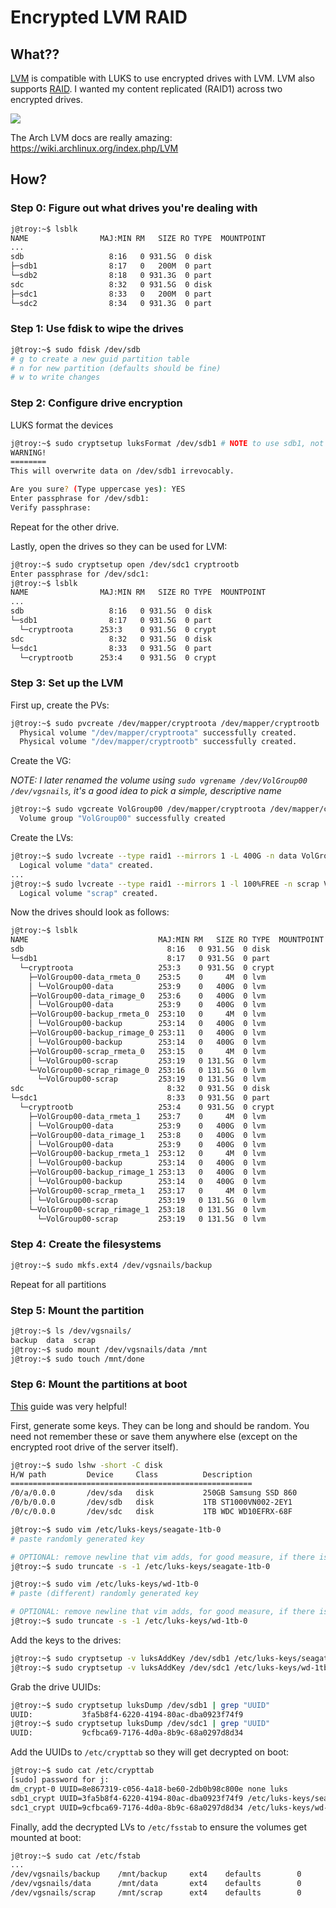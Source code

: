 # Encrypted LVM RAID
## What??
[LVM](https://wiki.archlinux.org/index.php/LVM) is compatible with LUKS to use encrypted drives with LVM. LVM also supports [RAID](https://wiki.archlinux.org/index.php/RAID). I wanted my content replicated (RAID1) across two encrypted drives.

![](https://2.bp.blogspot.com/-YQfGEJjE0D0/Wn_t96fSqYI/AAAAAAAAMgQ/olcY9HDTbc4vhkdfoTbB6HrGr0CVls6vgCLcBGAs/s1600/why-not-both-animated-gif-7.gif)

The Arch LVM docs are really amazing: https://wiki.archlinux.org/index.php/LVM

## How?
### Step 0: Figure out what drives you're dealing with
```bash
j@troy:~$ lsblk
NAME                MAJ:MIN RM   SIZE RO TYPE  MOUNTPOINT
...
sdb                   8:16   0 931.5G  0 disk
├─sdb1                8:17   0   200M  0 part
└─sdb2                8:18   0 931.3G  0 part
sdc                   8:32   0 931.5G  0 disk
├─sdc1                8:33   0   200M  0 part
└─sdc2                8:34   0 931.3G  0 part
```

### Step 1: Use fdisk to wipe the drives
```bash
j@troy:~$ sudo fdisk /dev/sdb
# g to create a new guid partition table
# n for new partition (defaults should be fine)
# w to write changes
```

### Step 2: Configure drive encryption
LUKS format the devices
```bash
j@troy:~$ sudo cryptsetup luksFormat /dev/sdb1 # NOTE to use sdb1, not sdb
WARNING!
========
This will overwrite data on /dev/sdb1 irrevocably.

Are you sure? (Type uppercase yes): YES
Enter passphrase for /dev/sdb1:
Verify passphrase:
```

Repeat for the other drive.

Lastly, open the drives so they can be used for LVM:
```bash
j@troy:~$ sudo cryptsetup open /dev/sdc1 cryptrootb
Enter passphrase for /dev/sdc1:
j@troy:~$ lsblk
NAME                MAJ:MIN RM   SIZE RO TYPE  MOUNTPOINT
...
sdb                   8:16   0 931.5G  0 disk
└─sdb1                8:17   0 931.5G  0 part
  └─cryptroota      253:3    0 931.5G  0 crypt
sdc                   8:32   0 931.5G  0 disk
└─sdc1                8:33   0 931.5G  0 part
  └─cryptrootb      253:4    0 931.5G  0 crypt
```

### Step 3: Set up the LVM
First up, create the PVs:
```bash
j@troy:~$ sudo pvcreate /dev/mapper/cryptroota /dev/mapper/cryptrootb
  Physical volume "/dev/mapper/cryptroota" successfully created.
  Physical volume "/dev/mapper/cryptrootb" successfully created.
```

Create the VG:

_NOTE: I later renamed the volume using `sudo vgrename /dev/VolGroup00 /dev/vgsnails`, it's a good idea to pick a simple, descriptive name_

```bash
j@troy:~$ sudo vgcreate VolGroup00 /dev/mapper/cryptroota /dev/mapper/cryptrootb
  Volume group "VolGroup00" successfully created
```

Create the LVs:
```bash
j@troy:~$ sudo lvcreate --type raid1 --mirrors 1 -L 400G -n data VolGroup00 /dev/mapper/cryptroota /dev/mapper/cryptrootb
  Logical volume "data" created.
...
j@troy:~$ sudo lvcreate --type raid1 --mirrors 1 -l 100%FREE -n scrap VolGroup00 /dev/mapper/cryptroota /dev/mapper/cryptrootb
  Logical volume "scrap" created.
```

Now the drives should look as follows:
```bash
j@troy:~$ lsblk
NAME                             MAJ:MIN RM   SIZE RO TYPE  MOUNTPOINT
sdb                                8:16   0 931.5G  0 disk
└─sdb1                             8:17   0 931.5G  0 part
  └─cryptroota                   253:3    0 931.5G  0 crypt
    ├─VolGroup00-data_rmeta_0    253:5    0     4M  0 lvm
    │ └─VolGroup00-data          253:9    0   400G  0 lvm
    ├─VolGroup00-data_rimage_0   253:6    0   400G  0 lvm
    │ └─VolGroup00-data          253:9    0   400G  0 lvm
    ├─VolGroup00-backup_rmeta_0  253:10   0     4M  0 lvm
    │ └─VolGroup00-backup        253:14   0   400G  0 lvm
    ├─VolGroup00-backup_rimage_0 253:11   0   400G  0 lvm
    │ └─VolGroup00-backup        253:14   0   400G  0 lvm
    ├─VolGroup00-scrap_rmeta_0   253:15   0     4M  0 lvm
    │ └─VolGroup00-scrap         253:19   0 131.5G  0 lvm
    └─VolGroup00-scrap_rimage_0  253:16   0 131.5G  0 lvm
      └─VolGroup00-scrap         253:19   0 131.5G  0 lvm
sdc                                8:32   0 931.5G  0 disk
└─sdc1                             8:33   0 931.5G  0 part
  └─cryptrootb                   253:4    0 931.5G  0 crypt
    ├─VolGroup00-data_rmeta_1    253:7    0     4M  0 lvm
    │ └─VolGroup00-data          253:9    0   400G  0 lvm
    ├─VolGroup00-data_rimage_1   253:8    0   400G  0 lvm
    │ └─VolGroup00-data          253:9    0   400G  0 lvm
    ├─VolGroup00-backup_rmeta_1  253:12   0     4M  0 lvm
    │ └─VolGroup00-backup        253:14   0   400G  0 lvm
    ├─VolGroup00-backup_rimage_1 253:13   0   400G  0 lvm
    │ └─VolGroup00-backup        253:14   0   400G  0 lvm
    ├─VolGroup00-scrap_rmeta_1   253:17   0     4M  0 lvm
    │ └─VolGroup00-scrap         253:19   0 131.5G  0 lvm
    └─VolGroup00-scrap_rimage_1  253:18   0 131.5G  0 lvm
      └─VolGroup00-scrap         253:19   0 131.5G  0 lvm
```

### Step 4: Create the filesystems
```bash
j@troy:~$ sudo mkfs.ext4 /dev/vgsnails/backup
```

Repeat for all partitions

### Step 5: Mount the partition
```bash
j@troy:~$ ls /dev/vgsnails/
backup  data  scrap
j@troy:~$ sudo mount /dev/vgsnails/data /mnt
j@troy:~$ sudo touch /mnt/done
```

### Step 6: Mount the partitions at boot

[This](https://blog.tinned-software.net/automount-a-luks-encrypted-volume-on-system-start/) guide was very helpful!

First, generate some keys. They can be long and should be random. You need not remember these or save them anywhere else (except on the encrypted root drive of the server itself).
```bash
j@troy:~$ sudo lshw -short -C disk
H/W path         Device     Class          Description
======================================================
/0/a/0.0.0       /dev/sda   disk           250GB Samsung SSD 860
/0/b/0.0.0       /dev/sdb   disk           1TB ST1000VN002-2EY1
/0/c/0.0.0       /dev/sdc   disk           1TB WDC WD10EFRX-68F

j@troy:~$ sudo vim /etc/luks-keys/seagate-1tb-0
# paste randomly generated key

# OPTIONAL: remove newline that vim adds, for good measure, if there is one
j@troy:~$ sudo truncate -s -1 /etc/luks-keys/seagate-1tb-0

j@troy:~$ sudo vim /etc/luks-keys/wd-1tb-0
# paste (different) randomly generated key

# OPTIONAL: remove newline that vim adds, for good measure, if there is one
j@troy:~$ sudo truncate -s -1 /etc/luks-keys/wd-1tb-0
```

Add the keys to the drives:
```bash
j@troy:~$ sudo cryptsetup -v luksAddKey /dev/sdb1 /etc/luks-keys/seagate-1tb-0
j@troy:~$ sudo cryptsetup -v luksAddKey /dev/sdc1 /etc/luks-keys/wd-1tb-0
```

Grab the drive UUIDs:
```bash
j@troy:~$ sudo cryptsetup luksDump /dev/sdb1 | grep "UUID"
UUID:           3fa5b8f4-6220-4194-80ac-dba0923f74f9
j@troy:~$ sudo cryptsetup luksDump /dev/sdc1 | grep "UUID"
UUID:           9cfbca69-7176-4d0a-8b9c-68a0297d8d34
```

Add the UUIDs to `/etc/crypttab` so they will get decrypted on boot:
```bash
j@troy:~$ sudo cat /etc/crypttab
[sudo] password for j:
dm_crypt-0 UUID=8e867319-c056-4a18-be60-2db0b98c800e none luks
sdb1_crypt UUID=3fa5b8f4-6220-4194-80ac-dba0923f74f9 /etc/luks-keys/seagate-1tb-0 luks
sdc1_crypt UUID=9cfbca69-7176-4d0a-8b9c-68a0297d8d34 /etc/luks-keys/wd-1tb-0 luks
```

Finally, add the decrypted LVs to `/etc/fsstab` to ensure the volumes get mounted at boot:
```bash
j@troy:~$ sudo cat /etc/fstab
...
/dev/vgsnails/backup    /mnt/backup     ext4    defaults        0       0
/dev/vgsnails/data      /mnt/data       ext4    defaults        0       0
/dev/vgsnails/scrap     /mnt/scrap      ext4    defaults        0       0
```
